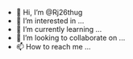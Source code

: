 - 👋 Hi, I’m @Rj26thug
- 👀 I’m interested in ...
- 🌱 I’m currently learning ...
- 💞️ I’m looking to collaborate on ...
- 📫 How to reach me ...

<!---
Rj26thug/Rj26thug is a ✨ special ✨ repository because its `README.md` (this file) appears on your GitHub profile.
You can click the Preview link to take a look at your changes.
--->
